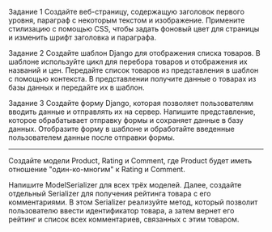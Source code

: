 Задание 1
Создайте веб-страницу, содержащую заголовок первого уровня, параграф с некоторым текстом и изображение. Примените 
стилизацию с помощью CSS, чтобы задать фоновый цвет для страницы и изменить шрифт заголовка и параграфа.

Задание 2
Создайте шаблон Django для отображения списка товаров. В шаблоне используйте цикл для перебора товаров и отображения 
их названий и цен. Передайте список товаров из представления в шаблон с помощью контекста. В представлении получите 
данные о товарах из базы данных и передайте их в шаблон. 

Задание 3
Создайте форму Django, которая позволяет пользователям вводить данные и отправлять их на сервер. Напишите представление, 
которое обрабатывает отправку формы и сохраняет данные в базу данных. Отобразите форму в шаблоне и обработайте введенные 
пользователем данные после отправки формы.

________________________________________________________________________________________________________________________
Создайте модели Product, Rating и Comment, где Product будет иметь отношение "один-ко-многим" к Rating и Comment.

Напишите ModelSerializer для всех трёх моделей. Далее, создайте отдельный Serializer для получения рейтинга товара с 
его комментариями. В этом Serializer реализуйте метод, который позволит пользователю ввести идентификатор товара, а 
затем вернет его рейтинг и список всех комментариев, связанных с этим товаром.
